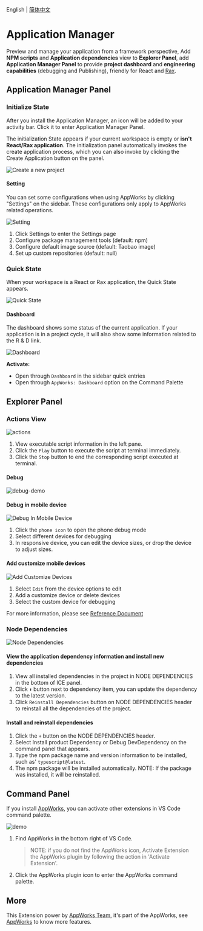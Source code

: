 English | [简体中文](https://github.com/apptools-lab/appworks/blob/master/extensions/application-manager/README.zh-CN.md)

# Application Manager

Preview and manage your application from a framework perspective, Add **NPM scripts** and **Application dependencies** view to **Explorer Panel**, add **Application Manager Panel** to provide **project dashboard** and **engineering capabilities** (debugging and Publishing), friendly for React and [Rax](https://rax.js.org/).

## Application Manager Panel

### Initialize State

After you install the Application Manager, an icon will be added to your activity bar. Click it to enter Application Manager Panel.

The initialization State appears if your current workspace is empty or **isn't React/Rax application**. The initialization panel automatically invokes the create application process, which you can also invoke by clicking the Create Application button on the panel.

![Create a new project](https://img.alicdn.com/imgextra/i1/O1CN01UN3fyV26ionbnonbx_!!6000000007696-2-tps-2048-1536.png)

#### Setting

You can set some configurations when using AppWorks by clicking "Settings" on the sidebar. These configurations only apply to AppWorks related operations.

![Setting](https://img.alicdn.com/imgextra/i1/O1CN0173xn6G1hxbBhqjlGC_!!6000000004344-2-tps-2048-1536.png)

1. Click Settings to enter the Settings page
2. Configure package management tools (default: npm)
3. Configure default image source (default: Taobao image)
4. Set up custom repositories (default: null)

### Quick State

When your workspace is a React or Rax application, the Quick State appears.

![Quick State](https://img.alicdn.com/imgextra/i3/O1CN0157AP9s1kviPGErEkq_!!6000000004746-2-tps-2048-1536.png)

#### Dashboard

The dashboard shows some status of the current application. If your application is in a project cycle, it will also show some information related to the R & D link.

![Dashboard](https://img.alicdn.com/imgextra/i3/O1CN01jScRq91fQVKvDypRI_!!6000000004001-2-tps-2048-1536.png)

**Activate:**

- Open through `Dashboard` in the sidebar quick entries
- Open through `AppWorks: Dashboard` option on the Command Palette

## Explorer Panel

### Actions View

![actions](https://img.alicdn.com/imgextra/i1/O1CN01yMo99V27EQ6rcgXFI_!!6000000007765-2-tps-2880-1754.png)

1. View executable script information in the left pane.
2. Click the `Play` button to execute the script at terminal immediately.
3. Click the `Stop` button to end the corresponding script executed at terminal.

#### Debug

![debug-demo](https://img.alicdn.com/tfs/TB1vCixhP39YK4jSZPcXXXrUFXa-1200-695.gif)

#### Debug in mobile device

![Debug In Mobile Device](https://img.alicdn.com/imgextra/i2/O1CN01xHrOWW1yl5pIYtMJ1_!!6000000006618-1-tps-1024-768.gif)

1. Click the `phone icon` to open the phone debug mode
2. Select different devices for debugging
3. In responsive device, you can edit the device sizes, or drop the device to adjust sizes.

#### Add customize mobile devices

![Add Customize Devices](https://img.alicdn.com/imgextra/i4/O1CN019qlxQR21Mldeemi9g_!!6000000006971-1-tps-1024-768.gif)

1. Select `Edit` from the device options to edit
2. Add a customize device or delete devices
3. Select the custom device for debugging

For more information, please see [Reference Document](https://github.com/apptools-lab/appworks/blob/master/extensions/application-manager/docs/debug.en.md)

### Node Dependencies

![Node Dependencies](https://img.alicdn.com/imgextra/i1/O1CN01eFzdSS1gqtl3r6MfH_!!6000000004194-2-tps-2880-1754.png)

#### View the application dependency information and install new dependencies

1. View all  installed dependencies in the project in NODE DEPENDENCIES in the bottom of ICE panel.
2. Click `⬆` button next to dependency item,  you can update  the dependency to the latest version.
3. Click `Reinstall Dependencies` button on  NODE DEPENDENCIES header to reinstall all the dependencies of the project.

#### Install and reinstall dependencies

1. Click the `+` button on the NODE DEPENDENCIES header.
2. Select Install product Dependency or Debug DevDependency on the command panel that appears.
3. Type the npm package name and version information to be installed, such as' `typescript@latest`.
4. The npm package will be installed automatically.
   NOTE: If the package was installed, it will be reinstalled.

## Command Panel

If you install [AppWorks](https://marketplace.visualstudio.com/items?ItemName=iceworks-team.iceworks), you can activate other extensions in VS Code command palette.

![demo](https://img.alicdn.com/imgextra/i3/O1CN01LeqsBd1xzv2xmpUhE_!!6000000006515-2-tps-2048-1536.png)

1. Find AppWorks in the bottom right of VS Code.
    > NOTE: if you do not find the AppWorks icon, Activate Extension the AppWorks plugin by following the action in 'Activate Extension'.
2. Click the AppWorks plugin icon to enter the AppWorks command palette.

## More

This Extension power by [AppWorks Team](https://marketplace.visualstudio.com/publishers/iceworks-team), it's part of the AppWorks, see [AppWorks](https://marketplace.visualstudio.com/items?itemName=iceworks-team.iceworks) to know more features.
